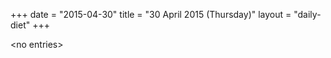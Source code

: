 +++
date = "2015-04-30"
title = "30 April 2015 (Thursday)"
layout = "daily-diet"
+++

<p>&lt;no entries&gt;</p>